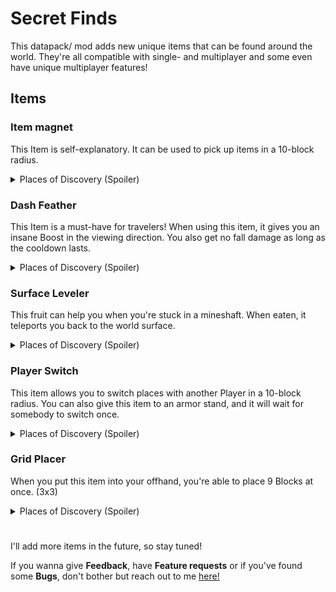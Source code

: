 # Secret Finds
This datapack/ mod adds new unique items that can be found around the world. They're all compatible with single- and multiplayer and some even have unique multiplayer features!

## Items
### Item magnet
This Item is self-explanatory. It can be used to pick up items in a 10-block radius.

<details>
<summary>Places of Discovery (Spoiler)</summary>

Toolsmith's chests in Villages

</details>

### Dash Feather
This Item is a must-have for travelers! When using this item, it gives you an insane Boost in the viewing direction. You also get no fall damage as long as the cooldown lasts.

<details>
<summary>Places of Discovery (Spoiler)</summary>

End Cities

</details>

### Surface Leveler
This fruit can help you when you're stuck in a mineshaft. When eaten, it teleports you back to the world surface.

<details>
<summary>Places of Discovery (Spoiler)</summary>

Mineshafts

</details>

### Player Switch
This item allows you to switch places with another Player in a 10-block radius. You can also give this item to an armor stand, and it will wait for somebody to switch once.

<details>
<summary>Places of Discovery (Spoiler)</summary>

Jungle Temples

</details>

### Grid Placer
When you put this item into your offhand, you're able to place 9 Blocks at once. (3x3)

<details>
<summary>Places of Discovery (Spoiler)</summary>

Toolsmith's chests in Villages

</details>


#
I'll add more items in the future, so stay tuned!


If you wanna give **Feedback**, have **Feature requests** or if you've found some **Bugs**, don't bother but reach out to me [here!][Issue Tracker]

[Issue Tracker]: https://github.com/MavLeague/tils_graves/issues

